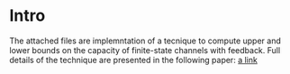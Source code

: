 # Intro
The attached files are implemntation of a tecnique to compute upper and lower bounds on the capacity of finite-state channels with feedback. Full details of the technique are presented in the following paper:
[a link](https://arxiv.org/abs/1907.08063)
